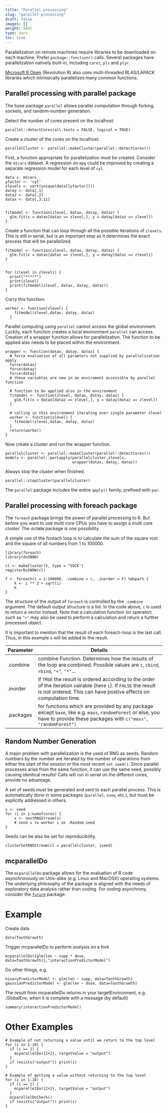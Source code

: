 ```yaml
---
title: "Parallel processing"
slug: "parallel-processing"
draft: false
images: []
weight: 9891
type: docs
toc: true
---
```


Parallelization on remote machines require libraries to be downloaded on each machine. Prefer `package::function()` calls. Several packages have parallelization natively built-in, including `caret`, `pls` and `plyr`. 

[Microsoft R Open](https://mran.revolutionanalytics.com/) (Revolution R) also uses multi-threaded BLAS/LAPACK libraries which intrinsically parallelizes many common functions.

## Parallel processing with parallel package
The base package `parallel` allows parallel computation through forking, sockets, and random-number generation.


Detect the number of cores present on the localhost:

    parallel::detectCores(all.tests = FALSE, logical = TRUE)


Create a cluster of the cores on the localhost:

    parallelCluster <- parallel::makeCluster(parallel::detectCores())



First, a function appropriate for parallelization must be created. Consider the `mtcars` dataset.  A regression on `mpg` could be improved by creating a separate regression model for each level of `cyl`.

    data <- mtcars
    yfactor <- 'cyl'
    zlevels <- sort(unique(data[[yfactor]]))
    datay <- data[,1]
    dataz <- data[,2]
    datax <- data[,3:11]
    
    
    fitmodel <- function(zlevel, datax, datay, dataz) {
      glm.fit(x = datax[dataz == zlevel,], y = datay[dataz == zlevel])
    }


Create a function that can loop through all the possible iterations of `zlevels`. This is still in serial, but is an important step as it determines the exact process that will be parallelized.

    fitmodel <- function(zlevel, datax, datay, dataz) {
      glm.fit(x = datax[dataz == zlevel,], y = datay[dataz == zlevel])
    }
    
    
    for (zlevel in zlevels) {
      print("*****")
      print(zlevel)
      print(fitmodel(zlevel, datax, datay, dataz))
    }


Curry this function:

    worker <- function(zlevel) {
        fitmodel(zlevel,datax, datay, dataz)
      }

  

Parallel computing using `parallel` cannot access the global environment. Luckily, each function creates a local environment `parallel` can access. Creation of a wrapper function allows for parallelization. The function to be applied also needs to be placed within the environment.

    wrapper <- function(datax, datay, dataz) {
      # force evaluation of all paramters not supplied by parallelization apply
      force(datax)
      force(datay)
      force(dataz)
      # these variables are now in an enviroment accessible by parallel function
      
      # function to be applied also in the environment
      fitmodel <- function(zlevel, datax, datay, dataz) {
        glm.fit(x = datax[dataz == zlevel,], y = datay[dataz == zlevel])
      }
      
      # calling in this environment iterating over single parameter zlevel
      worker <- function(zlevel) {
        fitmodel(zlevel,datax, datay, dataz)
      }
      return(worker) 
    }


Now create a cluster and run the wrapper function.

    parallelcluster <- parallel::makeCluster(parallel::detectCores())
    models <- parallel::parLapply(parallelcluster,zlevels,
                                  wrapper(datax, datay, dataz))


Always stop the cluster when finished.

    parallel::stopCluster(parallelcluster)



The `parallel` package includes the entire `apply()` family, prefixed with `par`.

## Parallel processing with foreach package
The `foreach` package brings the power of parallel processing to R. But before you want to use multi core CPUs you have to assign a multi core cluster. The `doSNOW` package is one possibility. 

A simple use of the foreach loop is to calculate the sum of the square root and the square of all numbers from 1 to 100000. 

    library(foreach)
    library(doSNOW)
    
    cl <- makeCluster(5, type = "SOCK")
    registerDoSNOW(cl)
    
    f <- foreach(i = 1:100000, .combine = c, .inorder = F) %dopar% {
        k <- i ** 2 + sqrt(i)
        k
    } 

The structure of the output of `foreach` is controlled by the `.combine` argument. The default output structure is a list. In the code above, `c` is used to return a vector instead. Note that a calculation function (or operator) such as `"+"` may also be used to perform a calculation and return a further processed object.

It is important to mention that the result of each foreach-loop is the last call. Thus, in this example `k` will be added to the result. 

 | **Parameter** | Details | 
 | ---------- | ------- | 
 | .combine | combine Function. Determines how the results of the loop are combined. Possible values are `c`, `cbind`, `rbind`, `"+"`, `"*"`... | 
 | .inorder | if `TRUE` the result is ordered according to the order of the iteration vairable (here `i`). If `FALSE` the result is not ordered. This can have postive effects on computation time. | 
 | .packages | for functions which are provided by any package except `base`, like e.g. `mass`, `randomForest` or else, you have to provide these packages with `c("mass", "randomForest")`



## Random Number Generation
A major problem with parallelization is the used of RNG as seeds. Random numbers by the number are iterated by the number of operations from either the start of the session or the most recent `set.seed()`. Since parallel processes arise from the same function, it can use the same seed, possibly causing identical results! Calls will run in serial on the different cores, provide no advantage.

A set of seeds must be generated and sent to each parallel process. This is automatically done in some packages (`parallel`, `snow`, etc.), but must be explicitly addressed in others. 

    s <- seed
    for (i in 1:numofcores) {
        s <- nextRNGStream(s)
        # send s to worker i as .Random.seed
    }

Seeds can be also be set for reproducibility.

    clusterSetRNGStream(cl = parallelcluster, iseed)



## mcparallelDo
The `mcparallelDo` package allows for the evaluation of R code asynchronously on Unix-alike (e.g. Linux and MacOSX) operating systems.  The underlying philosophy of the package is aligned with the needs of exploratory data analysis rather than coding.  For coding asynchrony, consider the [`future`](https://cran.r-project.org/package=future) package.

# Example
Create data
```
data(ToothGrowth)
```
Trigger mcparallelDo to perform analysis on a fork
```
mcparallelDo({glm(len ~ supp * dose, data=ToothGrowth)},"interactionPredictorModel")
```
Do other things, e.g. 
```
binaryPredictorModel <- glm(len ~ supp, data=ToothGrowth)
gaussianPredictorModel <- glm(len ~ dose, data=ToothGrowth)
```
The result from mcparallelDo returns in your targetEnvironment, e.g. .GlobalEnv, when it is complete with a message (by default)
```
summary(interactionPredictorModel)
```

# Other Examples
```
# Example of not returning a value until we return to the top level
for (i in 1:10) {
  if (i == 1) {
    mcparallelDo({2+2}, targetValue = "output")
  }
  if (exists("output")) print(i)
}

# Example of getting a value without returning to the top level
for (i in 1:10) {
  if (i == 1) {
    mcparallelDo({2+2}, targetValue = "output")
  }
  mcparallelDoCheck()
  if (exists("output")) print(i)
}
```


